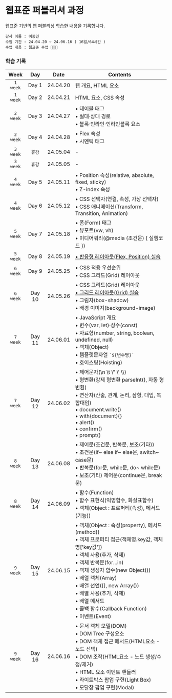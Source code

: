 # 웹표준 퍼블리셔 과정
웹표준 기반의 웹 퍼블리싱 학습한 내용을 기록합니다.

    강사 이름 : 이종민
    수업 기간 : 24.04.20 ~ 24.06.16 ( 16일/64시간 )
    수업 내용 : 웹표준 수업 👩🏻‍💻


### 학습 기록 

| Week | Day | Date | Contents |
|:----:|:---:|:----:|------|
|`1 week`| Day 1 | 24.04.20 | 웹 개요, HTML 요소 |
|`1 week`| Day 2 | 24.04.21 | HTML 요소, CSS 속성 |
|`2 week`| Day 3 | 24.04.27 | • 테이블 태그 <br>• 절대·상대 경로 <br>• 블록·인라인·인라인블록 요소 |
|`2 week`| Day 4 | 24.04.28 | • Flex 속성 <br>• 시멘틱 태그 |
|`3 week`| `휴강` | 24.05.04 | - |
|`3 week`| `휴강` | 24.05.05 | - |
|`4 week`| Day 5 | 24.05.11 | • Position 속성(relative, absolute, fixed, sticky) <br>• Z-index 속성 |
|`4 week`| Day 6 | 24.05.12 | • CSS 선택자(연결, 속성, 가상 선택자) <br>• CSS 애니메이션(Transform, Transition, Animation) |
|`5 week`| Day 7 | 24.05.18 | • 폼(Form) 태그 <br>• 뷰포트(vw, vh) <br>• 미디어쿼리(@media (조건문) { 실행코드 }) |
|`5 week`| Day 8 | 24.05.19 | [• 반응형 레이아웃(Flex, Position) 실습](https://github.com/KwonSsohyun/FED_Publish_2024/issues/1) |
|`6 week`| Day 9 | 24.05.25 | • CSS 적용 우선순위 <br>• CSS 그리드(Grid) 레이아웃 |
|`6 week`| Day 10 | 24.05.26 | • CSS 그리드(Grid) 레이아웃 <br>[• 그리드 레이아웃(Grid) 실습](https://github.com/KwonSsohyun/FED_Publish_2024/issues/2) <br>• 그림자(box-shadow) <br>• 배경 이미지(background-image) |
|`7 week`| Day 11 | 24.06.01 | • JavaScript 개요 <br>• 변수(var, let)·상수(const) <br>• 자료형(number, string, boolean, undefined, null) <br>• 객체(Object) <br>• 템플릿문자열 <code>\`${변수명}\`</code> <br>• 호이스팅(Hoisting) |
|`7 week`| Day 12 | 24.06.02 | • 제어문자(\n \t \\" \\' \\\\) <br>• 형변환(강제 형변환 parseInt(), 자동 형변환) <br>• 연산자(산술, 관계, 논리, 삼항, 대입, 복합대입) <br>• document.write() <br>• with(document){} <br>• alert() <br>• confirm() <br>• prompt() |
|`8 week`| Day 13 | 24.06.08 | • 제어문(조건문, 반복문, 보조(기타)) <br>• 조건문(if~ else if~ else문, switch~ case문) <br>• 반복문(for문, while문, do~ while문) <br>• 보조(기타) 제어문(continue문, break문) |
|`8 week`| Day 14 | 24.06.09 | • 함수(Function) <br>• 함수 표현식(익명함수, 화살표함수) <br>• 객체(Object : 프로퍼티(속성), 메서드(기능)) |
|`9 week`| Day 15 | 24.06.15 | • 객체(Object : 속성(property), 메서드(method)) <br>• 객체 프로퍼티 접근(객체명.key값, 객체명['key값']) <br>• 객체 사용(추가, 삭제) <br>• 객체 반복문(for...in) <br>• 객체 생성자 함수(new Object()) <br>• 배열 객체(Array) <br>• 배열 선언([], new Array()) <br>• 배열 사용(추가, 삭제) <br>• 배열 메서드 <br>• 콜백 함수(Callback Function) <br>• 이벤트(Event) |
|`9 week`| Day 16 | 24.06.16 | • 문서 객체 모델(DOM) <br>• DOM Tree 구성요소 <br>• DOM 객체 접근 메서드(HTML요소 - 노드 선택) <br>• DOM 조작(HTML요소 - 노드 생성/수정/제거) <br>• HTML 요소 이벤트 핸들러 <br>• 라이트박스 팝업 구현(Light Box) <br>• 모달창 팝업 구현(Modal) |
